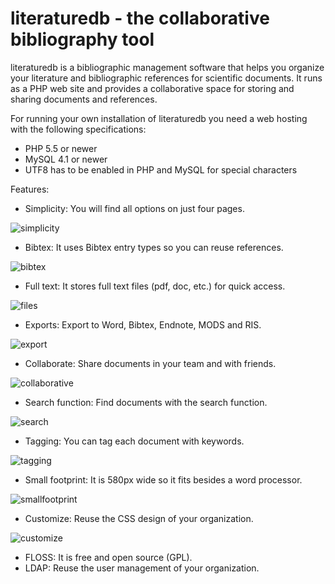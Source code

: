 literaturedb - the collaborative bibliography tool
==================================================

literaturedb is a bibliographic management software that helps you organize your literature and bibliographic references for scientific documents. It runs as a PHP web site and provides a collaborative space for storing and sharing documents and references.

For running your own installation of literaturedb you need a web hosting with the following specifications:

* PHP 5.5 or newer
* MySQL 4.1 or newer
* UTF8 has to be enabled in PHP and MySQL for special characters

Features:
* Simplicity: You will find all options on just four pages.

![simplicity](http://uwol.github.io/img/literaturedb/simple.png)

* Bibtex: It uses Bibtex entry types so you can reuse references.

![bibtex](http://uwol.github.io/img/literaturedb/bibtex.png)

* Full text: It stores full text files (pdf, doc, etc.) for quick access.

![files](http://uwol.github.io/img/literaturedb/files.png)

* Exports: Export to Word, Bibtex, Endnote, MODS and RIS.

![export](http://uwol.github.io/img/literaturedb/export.png)

* Collaborate: Share documents in your team and with friends.

![collaborative](http://uwol.github.io/img/literaturedb/collaborative.png)

* Search function: Find documents with the search function.

![search](http://uwol.github.io/img/literaturedb/search.png)

* Tagging: You can tag each document with keywords.

![tagging](http://uwol.github.io/img/literaturedb/tagging.png)

* Small footprint: It is 580px wide so it fits besides a word processor.

![smallfootprint](http://uwol.github.io/img/literaturedb/smallfootprint.png)

* Customize: Reuse the CSS design of your organization.

![customize](http://uwol.github.io/img/literaturedb/customize.png)

* FLOSS: It is free and open source (GPL).
* LDAP: Reuse the user management of your organization.